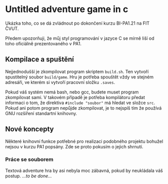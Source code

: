 # Untitled adventure game in c

Ukázka toho, co se dá zvládnout po dokončení kurzu BI-PA1.21 na FIT ČVUT.

Předem upozorňuji, že můj styl programování v jazyce C se mírně liší od
toho oficiálně prezentovaného v PA1.

## Kompilace a spuštění

Nejjednodušší je zkompilovat program skriptem `build.sh`. Ten
vytvoří spustitelný soubor `build/game`. Hru je potřeba spouštět vždy
ve stejném adresáři, ve kterém si vytvoří pracovní složku `.saves`.

Pokud váš systém nemá bash, nebo gcc, budete muset program zkompilovat
sami. V takovém případě je potřeba kompilátoru předat informaci o tom,
že direktiva `#include "soubor"` má hledat ve složce `src`. Pokud ani potom
program nepůjde zkompilovat, je to nejspíš tím že používá GNU rozšíření
standartní knihovny.

## Nové koncepty

Některé knihovní funkce potřebné pro realizaci podobného projektu bohužel
nejsou v kurzu PA1 popsány. Zde se proto pokusím o jejich shrnutí.

### Práce se souborem

Textová adventure hra by asi nebyla moc zábavná, pokud by neukládala váš
postup.
*...to be done...*
